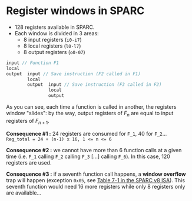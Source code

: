 # Register windows in SPARC


- 128 registers available in SPARC.
- Each window is divided in 3 areas:
  - 8 input registers (`i0-i7`)
  - 8 local registers (`l0-l7`)
  - 8 output registers (`o0-07`)

```c
input // Function F1
local
output	input // Save instruction (F2 called in F1)
		local
		output	input // Save instruction (F3 called in F2)
				local
				output
```

As you can see, each time a function is called in another, the registers window "slides": by the way, output registers of $F_n$ are equal to input registers of $F_{n+1}$.

**Consequence #1 :** 24 registers are consumed for `F_1`, 40 for `F_2`...
`Reg_total = 24 + (n-1) x 16, 1 <= n <= 6`

**Consequence #2 :** we cannot have more than 6 function calls at a given time (i.e. `F_1` calling `F_2`  calling `F_3` [...] calling `F_6`). In this case, 120 registers are used.

**Consequence #3 :** if a seventh function call happens, a **window overflow** trap will happen (exception `0x05`, see [Table 7-1 in the SPARC v8 ISA](https://www.gaisler.com/doc/sparcv8.pdf)). This seventh function would need 16 more registers while only 8 registers only are available...

